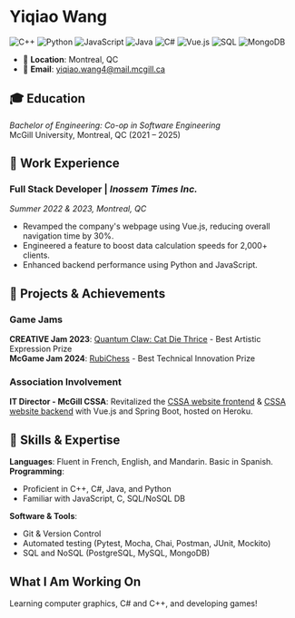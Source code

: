 # Yiqiao Wang
![C++](https://img.shields.io/badge/language-C++-blue.svg)
![Python](https://img.shields.io/badge/-Python-3776AB?logo=python&logoColor=white)
![JavaScript](https://img.shields.io/badge/-JavaScript-F7DF1E?logo=javascript&logoColor=black)
![Java](https://img.shields.io/badge/-Java-007396?logo=java)
![C#](https://img.shields.io/badge/-C%23-239120?logo=c-sharp)
![Vue.js](https://img.shields.io/badge/-Vue.js-4FC08D?logo=vue.js&logoColor=white)
![SQL](https://img.shields.io/badge/-SQL-4479A1?logo=postgresql)
![MongoDB](https://img.shields.io/badge/-MongoDB-47A248?logo=mongodb&logoColor=white)

- 📍 **Location**: Montreal, QC  
- 📧 **Email**: [yiqiao.wang4@mail.mcgill.ca](mailto:yiqiao.wang4@mail.mcgill.ca)  

## 🎓 Education
_Bachelor of Engineering: Co-op in Software Engineering_  
McGill University, Montreal, QC (2021 – 2025)

## 💼 Work Experience

### Full Stack Developer | _Inossem Times Inc._  
_Summer 2022 & 2023, Montreal, QC_
- Revamped the company's webpage using Vue.js, reducing overall navigation time by 30%.
- Engineered a feature to boost data calculation speeds for 2,000+ clients.
- Enhanced backend performance using Python and JavaScript.

## 🚀 Projects & Achievements
### Game Jams
**CREATIVE Jam 2023**: [Quantum Claw: Cat Die Thrice](https://faustshao.itch.io/quantum-claw) - Best Artistic Expression Prize  
**McGame Jam 2024**: [RubiChess](https://github.com/QCrow/McGameJam2024) - Best Technical Innovation Prize

### Association Involvement
**IT Director - McGill CSSA**: Revitalized the [CSSA website frontend](https://github.com/mcgillcssa/cssa-frontend) & [CSSA website backend](https://github.com/mcgillcssa/cssa-backend) with Vue.js and Spring Boot, hosted on Heroku.

## 🔧 Skills & Expertise

**Languages**: Fluent in French, English, and Mandarin. Basic in Spanish.  
**Programming**:
- Proficient in C++, C#, Java, and Python
- Familiar with JavaScript, C, SQL/NoSQL DB

**Software & Tools**:
- Git & Version Control
- Automated testing (Pytest, Mocha, Chai, Postman, JUnit, Mockito)
- SQL and NoSQL (PostgreSQL, MySQL, MongoDB)

## What I Am Working On
Learning computer graphics, C# and C++, and developing games!

